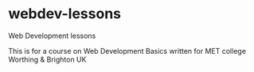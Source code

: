 # webdev-lessons
Web Development lessons

This is for a course on Web Development Basics written for  MET college Worthing & Brighton UK

